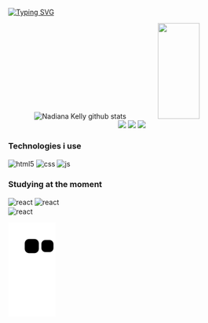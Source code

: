 
[![Typing SVG](https://readme-typing-svg.herokuapp.com/?color=FF69B4&size=35&center=true&vCenter=true&width=1000&lines=Hello,+my+name+is+Nadiana;I'm+22+years+old;I+from+Brasil,+CE;I+study+computer+science;Be+Welcome!+:%29)](https://git.io/typing-svg)


<div align="center">  
  <img width="49%" height="195px" src="https://github-readme-stats.vercel.app/api?username=Nadiana-Kelly&show_icons=true&count_private=true&hide_border=true&title_color=FF1493&icon_color=FF1493&text_color=c9d1d9&bg_color=0d1117" alt="Nadiana Kelly github stats" />
  
  <img width="41%" height="195px" src="https://github-readme-stats.vercel.app/api/top-langs/?username=Nadiana-Kelly&layout=compact&hide_border=true&title_color=FF1493&text_color=FF1493&bg_color=0d1117" />
</div>


<div align="center"> 
  <a href="https://www.instagram.com/nadianakelly/" target="_blank"><img src="https://img.shields.io/badge/-Instagram-%23E4405F?style=for-the-badge&logo=instagram&logoColor=white" target="_blank"></a>
  <a href = "mailto:nadianakelly1@gmail.com"><img src="https://img.shields.io/badge/-Gmail-%23333?style=for-the-badge&logo=gmail&logoColor=white" target="_blank"></a>
  <a href="https://www.linkedin.com/in/nadiana-kelly-66595a261/" target="_blank"><img src="https://img.shields.io/badge/-LinkedIn-%230077B5?style=for-the-badge&logo=linkedin&logoColor=white" target="_blank"></a> 

</div>

### Technologies i use

<div style="display: inline_block">
  <img align="center" alt="html5" src="https://img.shields.io/badge/HTML5-E34F26?style=for-the-badge&logo=html5&logoColor=white" />
  <img align="center" alt="css" src="https://img.shields.io/badge/CSS3-1572B6?style=for-the-badge&logo=css3&logoColor=white" />
  <img align="center" alt="js" src="https://img.shields.io/badge/JavaScript-F7DF1E?style=for-the-badge&logo=javascript&logoColor=black" />
</div>

### Studying at the moment

<div>
  <img align="center" alt="react" src="https://img.shields.io/badge/React-20232A?style=for-the-badge&logo=react&logoColor=61DAFB" />
   <img align="center" alt="react" src="https://img.shields.io/badge/Kotlin-0095D5?&style=for-the-badge&logo=kotlin&logoColor=white"/>
 </div>
 
 <div>
     <img align="center" alt="react" src="https://img.shields.io/badge/Kotlin-0095D5?&style=for-the-badge&logo=kotlin&logoColor=white"/>
 </div>
 
  ![Snake animation](https://github.com/Nadiana-Kelly/Nadiana-Kelly/blob/output/github-contribution-grid-snake.svg)
